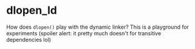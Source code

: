 # dlopen_ld

How does `dlopen()` play with the dynamic linker?  This is a playground for
experiments (spoiler alert:  it pretty much doesn't for transitive dependencies
lol)
